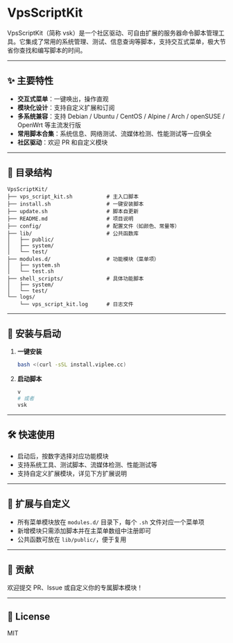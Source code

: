 # VpsScriptKit

VpsScriptKit（简称 vsk）是一个社区驱动、可自由扩展的服务器命令脚本管理工具。它集成了常用的系统管理、测试、信息查询等脚本，支持交互式菜单，极大节省你查找和编写脚本的时间。

---

## ✨ 主要特性

- **交互式菜单**：一键唤出，操作直观
- **模块化设计**：支持自定义扩展和订阅
- **多系统兼容**：支持 Debian / Ubuntu / CentOS / Alpine / Arch / openSUSE / OpenWrt 等主流发行版
- **常用脚本合集**：系统信息、网络测试、流媒体检测、性能测试等一应俱全
- **社区驱动**：欢迎 PR 和自定义模块

---

## 📁 目录结构

```
VpsScriptKit/
├── vps_script_kit.sh           # 主入口脚本
├── install.sh                  # 一键安装脚本
├── update.sh                   # 脚本自更新
├── README.md                   # 项目说明
├── config/                     # 配置文件（如颜色、常量等）
├── lib/                        # 公共函数库
│   ├── public/
│   ├── system/
│   └── test/
├── modules.d/                  # 功能模块（菜单项）
│   ├── system.sh
│   └── test.sh
├── shell_scripts/              # 具体功能脚本
│   ├── system/
│   └── test/
└── logs/
    └── vps_script_kit.log      # 日志文件
```

---

## 🚀 安装与启动

1. **一键安装**
   ```bash
   bash <(curl -sSL install.viplee.cc)
   ```

2. **启动脚本**
   ```bash
   v
   # 或者
   vsk
   ```

---

## 🛠️ 快速使用

- 启动后，按数字选择对应功能模块
- 支持系统工具、测试脚本、流媒体检测、性能测试等
- 支持自定义扩展模块，详见下方扩展说明

---

## 🧩 扩展与自定义

- 所有菜单模块放在 `modules.d/` 目录下，每个 `.sh` 文件对应一个菜单项
- 新增模块只需添加脚本并在主菜单数组中注册即可
- 公共函数可放在 `lib/public/`，便于复用

---

## 🤝 贡献

欢迎提交 PR、Issue 或自定义你的专属脚本模块！

---

## 📄 License

MIT

